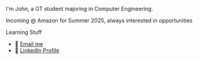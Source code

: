 I'm John, a GT student majoring in Computer Engineering.

Incoming @ Amazon for Summer 2025, always interested in opportunities

Learning Stuff

- 📧 [Email me](mailto:kimjohndev@gmail.com)
- 🔗 [LinkedIn Profile](https://www.linkedin.com/in/johnkimgt/)
